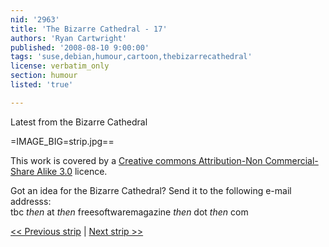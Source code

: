```yaml
---
nid: '2963'
title: 'The Bizarre Cathedral - 17'
authors: 'Ryan Cartwright'
published: '2008-08-10 9:00:00'
tags: 'suse,debian,humour,cartoon,thebizarrecathedral'
license: verbatim_only
section: humour
listed: 'true'

---
```

Latest from the Bizarre Cathedral

<!--break-->

=IMAGE_BIG=strip.jpg==

This work is covered by a [Creative commons Attribution-Non Commercial-Share Alike 3.0](http://creativecommons.org/licenses/by-nc-sa/3.0/) licence.

Got an idea for the Bizarre Cathedral? Send it to the following e-mail addresss:  
tbc _then_ at _then_ freesoftwaremagazine _then_ dot _then_ com

[<< Previous strip](http://www.freesoftwaremagazine.com/columns/bizarre_cathedral_16) | [Next strip >>](http://www.freesoftwaremagazine.com/columns/bizarre_cathedral_18)